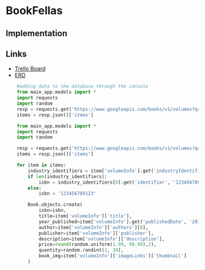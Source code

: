 # BookFellas

## Implementation

## Links

* [Trello Board](https://trello.com/invite/b/6kHiq3Ox/ebeed5878b3999e5ca4831551aff3f23/bookfellas)
* [ERD](https://www.lucidchart.com/documents/edit/a13a5ccf-2e0b-4f4f-b553-a4a373618dcc/0_0?shared=true)

```python
    #adding data to the database through the console
    from main_app.models import *
    import requests
    import random
    resp = requests.get('https://www.googleapis.com/books/v1/volumes?q=subject:fiction')
    items = resp.json()['items']

    from main_app.models import *
    import requests
    import random

    resp = requests.get('https://www.googleapis.com/books/v1/volumes?q=subject:fiction')
    items = resp.json()['items']

    for item in items:
        industry_identifiers = item['volumeInfo'].get('industryIdentifiers', [])
        if len(industry_identifiers):
            isbn = industry_identifiers[0].get('identifier', '123456789123')
        else:
            isbn = '123456789123'

        Book.objects.create(
            isbn=isbn,
            title=item['volumeInfo']['title'],
            year_published=item['volumeInfo'].get('publishedDate', '2011'),
            author=item['volumeInfo']['authors'][0],
            publisher=item['volumeInfo']['publisher'],
            description=item['volumeInfo']['description'],
            price=round(random.uniform(1.99, 99.99),2),
            quantity=random.randint(1, 30),
            book_img=item['volumeInfo']['imageLinks']['thumbnail']
        )
```